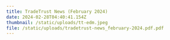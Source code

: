 ```yaml
---
title: TradeTrust News (February 2024)
date: 2024-02-28T04:40:41.154Z
thumbnail: /static/uploads/tt-edm.jpeg
file: /static/uploads/tradetrust-news_february-2024.pdf.pdf
---
```

